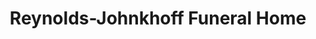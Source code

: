 ---
title: "Reynolds-Johnkhoff Funeral Home"
url: /traverse-city/reynolds-johnkhoff-funeral-home/
shop: funeral directors
---